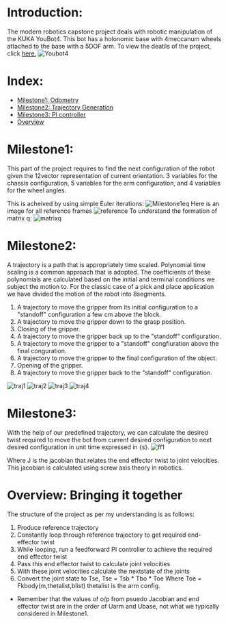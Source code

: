 # Introduction:
The modern robotics capstone project deals with robotic manipulation of the KUKA YouBot4. This bot has a holonomic base with 4meccanum wheels attached to the base with a 5DOF arm. To view the deatils of the project, click [here.](http://hades.mech.northwestern.edu/index.php/Mobile_Manipulation_Capstone)
![Youbot4](https://user-images.githubusercontent.com/45617702/98544270-c38ca280-22b9-11eb-86b6-fb0704d4810a.PNG)

# Index:
- [Milestone1: Odometry](#Milestone1)
- [Milestone2: Trajectory Generation](#Milestone2)
- [Milestone3: PI controller](#Milestone3)
- [Overview](#Overview)

<a name="Milestone1"></a>
# Milestone1:
This part of the project requires to find the next configuration of the robot given the 12vector representation of current orientation.
3 variables for the chassis configuration, 5 variables for the arm configuration, and 4 variables for the wheel angles.

This is acheived by using simple Euler iterations:
![Milestone1eq](https://user-images.githubusercontent.com/45617702/98543538-a73c3600-22b8-11eb-9dd8-7fab669bbb0b.PNG)
Here is an image for all reference frames
![reference](http://hades.mech.northwestern.edu/images/3/33/Yb-book.png)
To understand the formation of matrix q:
![matrixq](https://user-images.githubusercontent.com/45617702/128624267-ad9824ad-3afb-481f-b554-5016750d3450.jpeg)

<a name="Milestone2"></a>
# Milestone2:
A trajectory is a path that is appropriately time scaled. Polynomial time scaling
is a common approach that is adopted. The coefficients of these polynomials are
calculated based on the initial and terminal conditions we subject the motion to.
For the classic case of a pick and place application we have divided the motion of
the robot into 8segments.
1. A trajectory to move the gripper from its initial configuration to a "standoff"
configuration a few cm above the block.
2. A trajectory to move the gripper down to the grasp position.
3. Closing of the gripper.
4. A trajectory to move the gripper back up to the "standoff" configuration.
5. A trajectory to move the gripper to a "standoff" congfiuration above the final
conguration.
6. A trajectory to move the gripper to the final configuration of the object.
7. Opening of the gripper.
8. A trajectory to move the gripper back to the "standoff" configuration.

![traj1](https://user-images.githubusercontent.com/45617702/128624534-72bdfc91-3410-4312-addd-152b15955749.png)
![traj2](https://user-images.githubusercontent.com/45617702/128624574-0fe7789e-6993-4613-806a-e3ffa7dc96d9.png)
![traj3](https://user-images.githubusercontent.com/45617702/128624596-4262b65c-7e1f-49af-b1e3-3746d07a8251.png)
![traj4](https://user-images.githubusercontent.com/45617702/128624620-b32657ce-d22e-4834-ab4e-aae73c6a941e.png)

<a name="Milestone3"></a>
# Milestone3:
With the help of our
predefined trajectory, we can calculate the desired twist required to move the
bot from current desired configuration to next desired configuration in unit time
expressed in {s}.
![ff1](https://user-images.githubusercontent.com/45617702/128624689-bded01a8-9f0e-4929-9608-69d4b2515ce4.png)

Where J is the jacobian that relates the end effector twist to joint velocities. This
jacobian is calculated using screw axis theory in robotics.

<a name="Overview"></a>
# Overview: Bringing it together
The structure of the project as per my understanding is as follows:
1. Produce reference trajectory
2. Constantly loop through reference trajectory to get required end-effector twist
3. While looping, run a feedforward PI controller to achieve the required end effector twist
4. Pass this end effector twist to calculate joint velocities
5. With these joint velocities calculate the nextstate of the joints
6. Convert the joint state to Tse, Tse = Tsb * Tbo * Toe
  Where Toe = Fkbody(m,thetalist,blist)
  thetalist is the arm config.
- Remember that the values of o/p from psuedo Jacobian and end effector twist are in the order of Uarm and Ubase, not what we typically considered in Milestone1.
